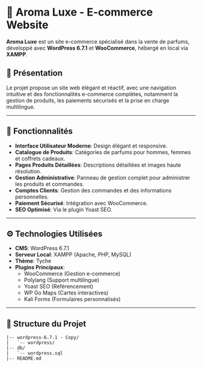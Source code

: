 # 🌸 Aroma Luxe - E-commerce Website

**Aroma Luxe** est un site e-commerce spécialisé dans la vente de parfums, développé avec **WordPress 6.7.1** et **WooCommerce**, hébergé en local via **XAMPP**.

## 📖 Présentation
Le projet propose un site web élégant et réactif, avec une navigation intuitive et des fonctionnalités e-commerce complètes, notamment la gestion de produits, les paiements sécurisés et la prise en charge multilingue.

---

## 🚀 Fonctionnalités
- **Interface Utilisateur Moderne**: Design élégant et responsive.
- **Catalogue de Produits**: Catégories de parfums pour hommes, femmes et coffrets cadeaux.
- **Pages Produits Détaillées**: Descriptions détaillées et images haute résolution.
- **Gestion Administrative**: Panneau de gestion complet pour administrer les produits et commandes.
- **Comptes Clients**: Gestion des commandes et des informations personnelles.
- **Paiement Sécurisé**: Intégration avec WooCommerce.
- **SEO Optimisé**: Via le plugin Yoast SEO.

---

## ⚙️ Technologies Utilisées
- **CMS**: WordPress 6.7.1
- **Serveur Local**: XAMPP (Apache, PHP, MySQL)
- **Thème**: Tyche
- **Plugins Principaux**:
  - WooCommerce (Gestion e-commerce)
  - Polylang (Support multilingue)
  - Yoast SEO (Référencement)
  - WP Go Maps (Cartes interactives)
  - Kali Forms (Formulaires personnalisés)

---

## 📂 Structure du Projet
```plaintext
|-- wordpress-6.7.1 - Copy/
|   `-- wordpress/
|-- db/
|   `-- wordpress.sql
|-- README.md
